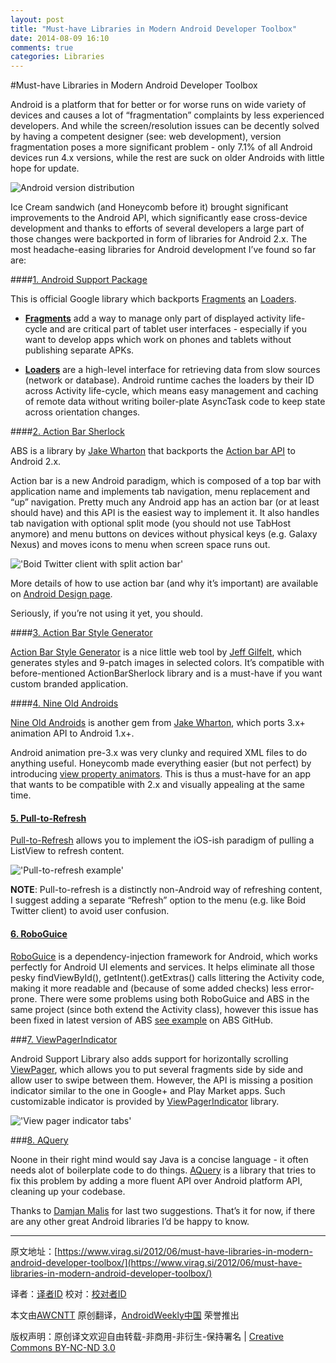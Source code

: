 ```yaml
---
layout: post
title: "Must-have Libraries in Modern Android Developer Toolbox"
date: 2014-08-09 16:10
comments: true
categories: Libraries
---
```


#Must-have Libraries in Modern Android Developer Toolbox

Android is a platform that for better or for worse runs on wide variety of devices and causes a lot of “fragmentation” complaints by less experienced developers. And while the screen/resolution issues can be decently solved by having a competent designer (see: web development), version fragmentation poses a more significant problem - only 7.1% of all Android devices run 4.x versions, while the rest are suck on older Androids with little hope for update.

![Android version distribution](https://www.virag.si/images/posts/2012_06_02_chart.png)

Ice Cream sandwich (and Honeycomb before it) brought significant improvements to the Android API, which significantly ease cross-device development and thanks to efforts of several developers a large part of those changes were backported in form of libraries for Android 2.x.
The most headache-easing libraries for Android development I’ve found so far are:

####[1. Android Support Package](http://developer.android.com/sdk/compatibility-library.html)

This is official Google library which backports [Fragments](http://developer.android.com/guide/topics/fundamentals/fragments.html) an [Loaders](http://developer.android.com/guide/topics/fundamentals/loaders.html).

* [**Fragments**](http://developer.android.com/guide/topics/fundamentals/fragments.html) add a way to manage only part of displayed activity life-cycle and are critical part of tablet user interfaces - especially if you want to develop apps which work on phones and tablets without publishing separate APKs.

* [**Loaders**](http://developer.android.com/guide/topics/fundamentals/loaders.html) are a high-level interface for retrieving data from slow sources (network or database). Android runtime caches the loaders by their ID across Activity life-cycle, which means easy management and caching of remote data without writing boiler-plate AsyncTask code to keep state across orientation changes.

####[2. Action Bar Sherlock](http://actionbarsherlock.com/)

ABS is a library by [Jake Wharton](http://jakewharton.com/) that backports the [Action bar API](http://developer.android.com/guide/topics/ui/actionbar.html) to Android 2.x.

Action bar is a new Android paradigm, which is composed of a top bar with application name and implements tab navigation, menu replacement and “up” navigation. Pretty much any Android app has an action bar (or at least should have) and this API is the easiest way to implement it. It also handles tab navigation with optional split mode (you should not use TabHost anymore) and menu buttons on devices without physical keys (e.g. Galaxy Nexus) and moves icons to menu when screen space runs out.

!['Boid Twitter client with split action bar'](https://www.virag.si/images/posts/2012_06_02_boid.png)

More details of how to use action bar (and why it’s important) are available on [Android Design page](http://developer.android.com/design/patterns/actionbar.html).

Seriously, if you’re not using it yet, you should.

####[3. Action Bar Style Generator](http://jgilfelt.github.com/android-actionbarstylegenerator/)

[Action Bar Style Generator](http://jgilfelt.github.com/android-actionbarstylegenerator/) is a nice little web tool by [Jeff Gilfelt](https://twitter.com/#!/readyState), which generates styles and 9-patch images in selected colors. It’s compatible with before-mentioned ActionBarSherlock library and is a must-have if you want custom branded application.

####[4. Nine Old Androids](http://nineoldandroids.com/)

[Nine Old Androids](http://nineoldandroids.com/) is another gem from [Jake Wharton](http://jakewharton.com/), which ports 3.x+ animation API to Android 1.x+.

Android animation pre-3.x was very clunky and required XML files to do anything useful. Honeycomb made everything easier (but not perfect) by introducing [view property animators](http://android-developers.blogspot.com/2011/05/introducing-viewpropertyanimator.html). This is thus a must-have for an app that wants to be compatible with 2.x and visually appealing at the same time.

#### [5. Pull-to-Refresh](https://github.com/chrisbanes/Android-PullToRefresh)

[Pull-to-Refresh](https://github.com/chrisbanes/Android-PullToRefresh) allows you to implement the iOS-ish paradigm of pulling a ListView to refresh content.

!['Pull-to-refresh example'](https://www.virag.si/images/posts/2012_06_02_ptr.png)

**NOTE**: Pull-to-refresh is a distinctly non-Android way of refreshing content, I suggest adding a separate “Refresh” option to the menu (e.g. like Boid Twitter client) to avoid user confusion.

#### [6. RoboGuice](http://code.google.com/p/roboguice/)

[RoboGuice](http://code.google.com/p/roboguice/) is a dependency-injection framework for Android, which works perfectly for Android UI elements and services. It helps eliminate all those pesky findViewById(), getIntent().getExtras() calls littering the Activity code, making it more readable and (because of some added checks) less error-prone.
There were some problems using both RoboGuice and ABS in the same project (since both extend the Activity class), however this issue has been fixed in latest version of ABS [see example](https://github.com/JakeWharton/ActionBarSherlock/tree/master/samples/roboguice) on ABS GitHub.

###[7. ViewPagerIndicator](http://viewpagerindicator.com/)

Android Support Library also adds support for horizontally scrolling [ViewPager](http://developer.android.com/reference/android/support/v4/view/ViewPager.html), which allows you to put several fragments side by side and allow user to swipe between them. However, the API is missing a position indicator similar to the one in Google+ and Play Market apps. Such customizable indicator is provided by [ViewPagerIndicator](http://viewpagerindicator.com/) library.

!['View pager indicator tabs'](https://www.virag.si/images/posts/2012_06_02_tabs.png)

###[8. AQuery](http://code.google.com/p/android-query)

Noone in their right mind would say Java is a concise language - it often needs alot of boilerplate code to do things. [AQuery](http://code.google.com/p/android-query) is a library that tries to fix this problem by adding a more fluent API over Android platform API, cleaning up your codebase.

Thanks to [Damjan Malis](https://twitter.com/#!/malisd) for last two suggestions.
That’s it for now, if there are any other great Android libraries I’d be happy to know.


---


原文地址：[https://www.virag.si/2012/06/must-have-libraries-in-modern-android-developer-toolbox/](https://www.virag.si/2012/06/must-have-libraries-in-modern-android-developer-toolbox/)

译者：[译者ID](https://github.com/译者ID) 校对：[校对者ID](https://github.com/校对者ID)

本文由[AWCNTT](https://github.com/AWCNTT) 原创翻译，[AndroidWeekly中国](http://www.androidweekly.cn/) 荣誉推出

版权声明：原创译文欢迎自由转载-非商用-非衍生-保持署名 | [Creative Commons BY-NC-ND 3.0](http://creativecommons.org/licenses/by-nc-nd/3.0/deed.zh)